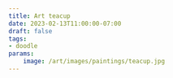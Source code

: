 ```yaml
---
title: Art teacup
date: 2023-02-13T11:00:00-07:00
draft: false
tags: 
- doodle
params:
    image: /art/images/paintings/teacup.jpg
---
```

